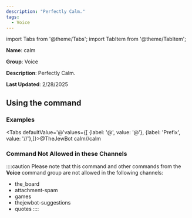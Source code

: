 ```yaml
---
description: "Perfectly Calm."
tags:
  - Voice
---
```

import Tabs from '@theme/Tabs';
import TabItem from '@theme/TabItem';

**Name**: calm

**Group**: Voice

**Description**: Perfectly Calm.

**Last Updated**: 2/28/2025

## Using the command

### Examples
<Tabs defaultValue='@'values={[ {label: '@', value: '@'}, {label: 'Prefix', value: '//'},]}><TabItem value='@'>@TheJewBot calm</TabItem><TabItem value='//'>//calm</TabItem></Tabs>

### Command Not Allowed in these Channels
::::caution Please note that this command and other commands from the **Voice** command group are not allowed in the following channels:
- the_board
- attachment-spam
- games
- thejewbot-suggestions
- quotes
::::